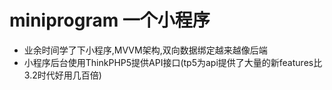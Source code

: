 # miniprogram 一个小程序
- 业余时间学了下小程序,MVVM架构,双向数据绑定越来越像后端
- 小程序后台使用ThinkPHP5提供API接口(tp5为api提供了大量的新features比3.2时代好用几百倍)
